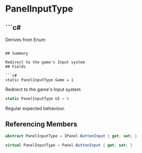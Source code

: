 # PanelInputType

## ```c#
Derives from Enum
```

## Summary

Redirect to the game's Input system
## Fields

```c#
static PanelInputType Game = 1
```
Redirect to the game's Input system
```c#
static PanelInputType UI = 0
```
Regular expected behaviour.
## Referencing Members

```c#
abstract PanelInputType = IPanel.ButtonInput { get; set; } 
```
```c#
virtual PanelInputType = Panel.ButtonInput { get; set; } 
```
